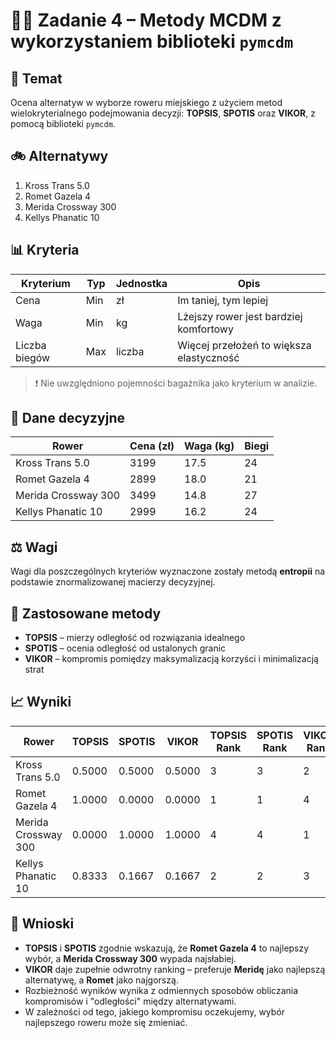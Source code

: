 # 🚴‍♂️ Zadanie 4 – Metody MCDM z wykorzystaniem biblioteki `pymcdm`

## 🎯 Temat
Ocena alternatyw w wyborze roweru miejskiego z użyciem metod wielokryterialnego podejmowania decyzji: **TOPSIS**, **SPOTIS** oraz **VIKOR**, z pomocą biblioteki `pymcdm`.

## 🚲 Alternatywy

1. Kross Trans 5.0  
2. Romet Gazela 4  
3. Merida Crossway 300  
4. Kellys Phanatic 10

## 📊 Kryteria

| Kryterium       | Typ   | Jednostka | Opis                                     |
|------------------|--------|------------|-------------------------------------------|
| Cena            | Min    | zł         | Im taniej, tym lepiej                     |
| Waga            | Min    | kg         | Lżejszy rower jest bardziej komfortowy    |
| Liczba biegów   | Max    | liczba     | Więcej przełożeń to większa elastyczność  |

> ❗ Nie uwzględniono pojemności bagażnika jako kryterium w analizie.

## 🧮 Dane decyzyjne

| Rower                 | Cena (zł) | Waga (kg) | Biegi |
|------------------------|------------|------------|--------|
| Kross Trans 5.0        | 3199       | 17.5       | 24     |
| Romet Gazela 4         | 2899       | 18.0       | 21     |
| Merida Crossway 300    | 3499       | 14.8       | 27     |
| Kellys Phanatic 10     | 2999       | 16.2       | 24     |

## ⚖️ Wagi

Wagi dla poszczególnych kryteriów wyznaczone zostały metodą **entropii** na podstawie znormalizowanej macierzy decyzyjnej.

## 🧪 Zastosowane metody

- **TOPSIS** – mierzy odległość od rozwiązania idealnego
- **SPOTIS** – ocenia odległość od ustalonych granic
- **VIKOR** – kompromis pomiędzy maksymalizacją korzyści i minimalizacją strat

## 📈 Wyniki

| Rower                 | TOPSIS | SPOTIS | VIKOR | TOPSIS Rank | SPOTIS Rank | VIKOR Rank |
|------------------------|--------|--------|--------|--------------|---------------|--------------|
| Kross Trans 5.0        | 0.5000 | 0.5000 | 0.5000 | 3            | 3             | 2            |
| Romet Gazela 4         | 1.0000 | 0.0000 | 0.0000 | 1            | 1             | 4            |
| Merida Crossway 300    | 0.0000 | 1.0000 | 1.0000 | 4            | 4             | 1            |
| Kellys Phanatic 10     | 0.8333 | 0.1667 | 0.1667 | 2            | 2             | 3            |

## 🧠 Wnioski

- **TOPSIS** i **SPOTIS** zgodnie wskazują, że **Romet Gazela 4** to najlepszy wybór, a **Merida Crossway 300** wypada najsłabiej.
- **VIKOR** daje zupełnie odwrotny ranking – preferuje **Meridę** jako najlepszą alternatywę, a **Romet** jako najgorszą.
- Rozbieżność wyników wynika z odmiennych sposobów obliczania kompromisów i "odległości" między alternatywami.
- W zależności od tego, jakiego kompromisu oczekujemy, wybór najlepszego roweru może się zmieniać.